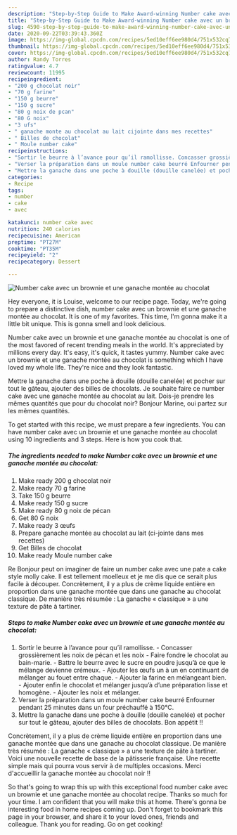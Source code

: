 ```yaml
---
description: "Step-by-Step Guide to Make Award-winning Number cake avec un brownie et une ganache montée au chocolat"
title: "Step-by-Step Guide to Make Award-winning Number cake avec un brownie et une ganache montée au chocolat"
slug: 4590-step-by-step-guide-to-make-award-winning-number-cake-avec-un-brownie-et-une-ganache-montee-au-chocolat
date: 2020-09-22T03:39:43.360Z
image: https://img-global.cpcdn.com/recipes/5ed10eff6ee980d4/751x532cq70/number-cake-avec-un-brownie-et-une-ganache-montee-au-chocolat-photo-principale-de-la-recette.jpg
thumbnail: https://img-global.cpcdn.com/recipes/5ed10eff6ee980d4/751x532cq70/number-cake-avec-un-brownie-et-une-ganache-montee-au-chocolat-photo-principale-de-la-recette.jpg
cover: https://img-global.cpcdn.com/recipes/5ed10eff6ee980d4/751x532cq70/number-cake-avec-un-brownie-et-une-ganache-montee-au-chocolat-photo-principale-de-la-recette.jpg
author: Randy Torres
ratingvalue: 4.7
reviewcount: 11995
recipeingredient:
- "200 g chocolat noir"
- "70 g farine"
- "150 g beurre"
- "150 g sucre"
- "80 g noix de pcan"
- "80 G noix"
- "3 ufs"
- " ganache monte au chocolat au lait cijointe dans mes recettes"
- " Billes de chocolat"
- " Moule number cake"
recipeinstructions:
- "Sortir le beurre à l’avance pour qu’il ramollisse. Concasser grossièrement les noix de pécan et les noix Faire fondre le chocolat au bain-marie. Battre le beurre avec le sucre en poudre jusqu’à ce que le mélange devienne crémeux. Ajouter les œufs un à un en continuant de mélanger au fouet entre chaque. Ajouter la farine en mélangeant bien. Ajouter enfin le chocolat et mélanger jusqu’à d’une préparation lisse et homogène. Ajouter les noix et mélanger."
- "Verser la préparation dans un moule number cake beurré Enfourner pendant 25 minutes dans un four préchauffé à 150°C."
- "Mettre la ganache dans une poche à douille (douille canelée) et pocher sur tout le gâteau, ajouter des billes de chocolats. Bon appétit !!"
categories:
- Recipe
tags:
- number
- cake
- avec

katakunci: number cake avec 
nutrition: 240 calories
recipecuisine: American
preptime: "PT27M"
cooktime: "PT35M"
recipeyield: "2"
recipecategory: Dessert

---
```



![Number cake avec un brownie et une ganache montée au chocolat](https://img-global.cpcdn.com/recipes/5ed10eff6ee980d4/751x532cq70/number-cake-avec-un-brownie-et-une-ganache-montee-au-chocolat-photo-principale-de-la-recette.jpg)

Hey everyone, it is Louise, welcome to our recipe page. Today, we're going to prepare a distinctive dish, number cake avec un brownie et une ganache montée au chocolat. It is one of my favorites. This time, I'm gonna make it a little bit unique. This is gonna smell and look delicious.

Number cake avec un brownie et une ganache montée au chocolat is one of the most favored of recent trending meals in the world. It's appreciated by millions every day. It's easy, it's quick, it tastes yummy. Number cake avec un brownie et une ganache montée au chocolat is something which I have loved my whole life. They're nice and they look fantastic.

Mettre la ganache dans une poche à douille (douille canelée) et pocher sur tout le gâteau, ajouter des billes de chocolats. Je souhaite faire ce number cake avec une ganache montée au chocolat au lait. Dois-je prendre les mêmes quantités que pour du chocolat noir? Bonjour Marine, oui partez sur les mêmes quantités.


To get started with this recipe, we must prepare a few ingredients. You can have number cake avec un brownie et une ganache montée au chocolat using 10 ingredients and 3 steps. Here is how you cook that.

<!--inarticleads1-->

##### The ingredients needed to make Number cake avec un brownie et une ganache montée au chocolat:

1. Make ready 200 g chocolat noir
1. Make ready 70 g farine
1. Take 150 g beurre
1. Make ready 150 g sucre
1. Make ready 80 g noix de pécan
1. Get 80 G noix
1. Make ready 3 œufs
1. Prepare  ganache montée au chocolat au lait (ci-jointe dans mes recettes)
1. Get  Billes de chocolat
1. Make ready  Moule number cake


Re Bonjour peut on imaginer de faire un number cake avec une pate a cake style molly cake. Il est tellement moelleux et je me dis que ce serait plus facile à découper. Concrètement, il y a plus de crème liquide entière en proportion dans une ganache montée que dans une ganache au chocolat classique. De manière très résumée : La ganache « classique » a une texture de pâte à tartiner. 

<!--inarticleads2-->

##### Steps to make Number cake avec un brownie et une ganache montée au chocolat:

1. Sortir le beurre à l’avance pour qu’il ramollisse. - Concasser grossièrement les noix de pécan et les noix - Faire fondre le chocolat au bain-marie. - Battre le beurre avec le sucre en poudre jusqu’à ce que le mélange devienne crémeux. - Ajouter les œufs un à un en continuant de mélanger au fouet entre chaque. - Ajouter la farine en mélangeant bien. - Ajouter enfin le chocolat et mélanger jusqu’à d’une préparation lisse et homogène. - Ajouter les noix et mélanger.
1. Verser la préparation dans un moule number cake beurré Enfourner pendant 25 minutes dans un four préchauffé à 150°C.
1. Mettre la ganache dans une poche à douille (douille canelée) et pocher sur tout le gâteau, ajouter des billes de chocolats. Bon appétit !!


Concrètement, il y a plus de crème liquide entière en proportion dans une ganache montée que dans une ganache au chocolat classique. De manière très résumée : La ganache « classique » a une texture de pâte à tartiner. Voici une nouvelle recette de base de la pâtisserie française. Une recette simple mais qui pourra vous servir à de multiples occasions. Merci d&#39;accueillir la ganache montée au chocolat noir !! 

So that's going to wrap this up with this exceptional food number cake avec un brownie et une ganache montée au chocolat recipe. Thanks so much for your time. I am confident that you will make this at home. There's gonna be interesting food in home recipes coming up. Don't forget to bookmark this page in your browser, and share it to your loved ones, friends and colleague. Thank you for reading. Go on get cooking!
